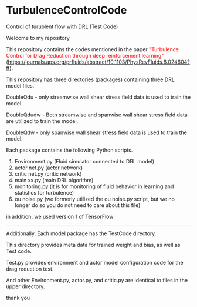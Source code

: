 # TurbulenceControlCode
Control of turublent flow with DRL (Test Code)

Welcome to my repository

This repository contains the codes mentioned in the paper <span style="color:red"> "Turbulence Control for Drag Reduction through deep reinforcement learning" </span> (https://journals.aps.org/prfluids/abstract/10.1103/PhysRevFluids.8.024604?ft).


This repository has three directories (packages) containing three DRL model files.


DoubleQdu - only streamwise wall shear stress field data is used to train the model.

DoubleQdudw - Both streamwise and spanwise wall shear stress field data are utilized to train the model.

DoubleQdw - only spanwise wall shear stress field data is used to train the model.



Each package contains the following Python scripts.
1. Environment.py (Fluid simulator connected to DRL model)
2. actor net.py (actor network)
3. critic net.py (critic network)
4. main xx.py (main DRL algorithm)
5. monitoring.py (it is for monitoring of fluid behavior in learning and statistics for turbulence)
6. ou noise.py (we formerly utilized the ou noise.py script, but we no longer do so you do not need to care about this file)

in addition, we used version 1 of TensorFlow

-----------------------------------------------------------------------------
Additionally, Each model package has the TestCode directory.

This directory provides meta data for trained weight and bias, as well as Test code.

Test.py provides environment and actor model configuration code for the drag reduction test.

And other Environment.py, actor.py, and critic.py are identical to files in the upper directory.


thank you
